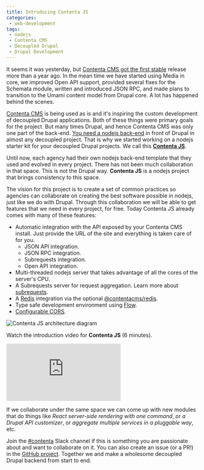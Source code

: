 ```yaml
---
title: Introducing Contenta JS
categories:
 - web-development
tags:
 - nodejs
 - Contenta CMS
 - Decoupled Drupal
 - Drupal Development
---
```

It seems it was yesterday, but [Contenta CMS got the first
stable](https://medium.com/@mateu.aguilo.bosch/contenta-cms-reaches-1-0-27cfcc3c70c6) release more than a year ago. In
the mean time we have started using Media in core, we improved Open API support, provided several fixes for the Schemata
module, written and introduced JSON RPC, and made plans to transition to the Umami content model from Drupal core. A lot
has happened behind the scenes.
<!-- more -->
[Contenta CMS](https://github.com/contentacms/contenta_jsonapi) is being used as is and it's inspiring the custom
development of decoupled Drupal applications. Both of these things were primary goals for the project. But many times
Drupal, and hence Contenta CMS was only one part of the back-end. [You need a nodejs
back-end](https://github.com/contentacms/contentajs#why)  in front of Drupal in almost any decoupled project. That is
why we started working on a nodejs starter kit for your decoupled Drupal projects. We call this [**Contenta
JS**](https://github.com/contentacms/contentajs).

Until now, each agency had their own nodejs back-end template that they used and evolved in every project. There has not
been much collaboration in that space. This is not the Drupal way. **Contenta JS** is a nodejs project that brings
consistency to this space.

The vision for this project is to create a set of common practices so agencies can collaborate on creating the best
software possible in nodejs, just like we do with Drupal. Through this collaboration we will be able to get features
that we need in every project, for free. Today Contenta JS already comes with many of these features:
  
  - Automatic integration with the API exposed by your Contenta CMS install. Just provide the URL of the site and
    everything is taken care of for you.
      - JSON API integration.
      - JSON RPC integration.
      - Subrequests integration.
      - Open API integration.
  - Multi-threaded nodejs server that takes advantage of all the cores of the server's CPU.
  - A Subrequests server for request aggregation. Learn more about [subrequests](https://github.com/contentacms/contentajs/blob/master/docs/subrequests.md).
  - A [Redis](http://redis.io) integration via the optional [@contentacms/redis](https://github.com/contentacms/contentajsRedis).
  - Type safe development environment using [Flow](http://flow.org).
  - [Configurable CORS](https://github.com/contentacms/contentajs/blob/master/config/default.yml#L66-L85).

![Contenta JS architecture diagram](https://d2mxuefqeaa7sj.cloudfront.net/s_9C6EFB25C38FFE2EEE4263F56712CD754A85B31A07F2F90A3E1E7CEFD5CEEDCB_1531762042830_contentacms-node.png)

Watch the introduction video for **Contenta JS** (6 minutes).

<iframe src="https://www.youtube.com/embed/6bdbqo2tETg?rel=0&amp;showinfo=0" frameborder="0" allowfullscreen></iframe>

If we collaborate under the same space we can come up with new modules that do things like *React server-side rendering
with one command*, or *a Drupal API customizer*, or *aggregate multiple services in a pluggable way*, etc.

Join the [#contenta](https://drupal.slack.com/messages/C5A70F7D1) Slack channel if this is something you are passionate
about and want to collaborate on it. You can also create an issue (or a PR!) in the [GitHub
project](https://github.com/contentacms/contentajs). Together we and make a wholesome decoupled Drupal backend from
start to end.
